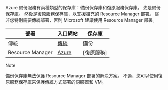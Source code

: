 Azure 備份服務有兩種類型的保存庫：備份保存庫和復原服務保存庫。 先是備份保存庫。 然後是復原服務保存庫，以支援擴充的 Resource Manager 部署。 除非您特別需要傳統部署，否則 Microsoft 建議使用 Resource Manager 部署。

| **部署** | **入口網站** | **保存庫** |
| --- | --- | --- |
| 傳統 |[傳統](https://manage.windowsazure.com) |備份 |
| Resource Manager |[Azure](https://portal.azure.com) |[復原服務] |

> [!NOTE]
> 備份保存庫無法保護 Resource Manager 部署的解決方案。 不過，您可以使用復原服務保存庫來保護傳統方式部署的伺服器和 VM。  
> 
> 

